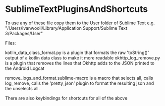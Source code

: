 # SublimeTextPluginsAndShortcuts

To use any of these file copy them to the User folder of Sublime Text e.g. "/Users/ivanwooll/Library/Application Support/Sublime Text 3/Packages/User"

Files:

kotlin_data_class_format.py is a plugin that formats the raw 'toString()' output of a kotlin data class to make it more readable
okhttp_log_remove.py is a plugin that removes the lines that Okhttp adds to the JSON printed to the Android Logcat 

remove_logs_and_format.sublime-macro is a macro that selects all, calls log_remove, calls the 'pretty_json' plugin to format the resulting json and the unselects all.

There are also keybindings for shortcuts for all of the above
